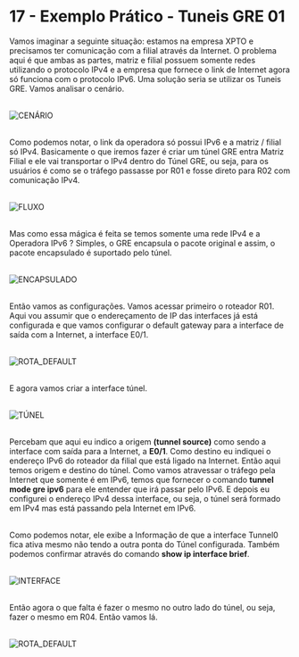 # 17 - Exemplo Prático - Tuneis GRE 01

Vamos imaginar a seguinte situação: estamos na empresa XPTO e precisamos ter comunicação com a filial através da Internet. O problema aqui é que ambas as partes, matriz e filial possuem somente redes utilizando o protocolo IPv4 e a empresa que fornece o link de Internet agora só funciona com o protocolo IPv6. Uma solução seria se utilizar os Tuneis GRE. Vamos analisar o cenário.<br></br>

![CENÁRIO](Imagens/cenario.png) <br></br>

Como podemos notar, o link da operadora só possui IPv6 e a matriz / filial só IPv4. Basicamente o que iremos fazer é criar um túnel GRE entra Matriz Filial e ele vai transportar o IPv4 dentro do Túnel GRE, ou seja, para os usuários é como se o tráfego passasse por R01 e fosse direto para R02 com comunicação IPv4. <br></br>

![FLUXO](Imagens/fluxo.png) <br></br>

Mas como essa mágica é feita se temos somente uma rede IPv4 e a Operadora IPv6 ?  Simples, o GRE encapsula o pacote original e assim, o pacote encapsulado é suportado pelo túnel. <br><br> 

![ENCAPSULADO](Imagens/encapsulado.png) <br></br>

Então vamos as configurações. Vamos acessar primeiro o roteador R01. Aqui vou assumir que o endereçamento de IP das interfaces já está configurada e que vamos configurar o default gateway para a interface de saída com a Internet, a interface E0/1. <br></br>

![ROTA_DEFAULT](Imagens/R01/01.png) <br></br>

E agora vamos criar a interface túnel. <br></br>

![TÚNEL](Imagens/R01/02.png) <br></br>

Percebam que aqui eu indico a origem **(tunnel source)** como sendo a interface com saída para a Internet, a **E0/1**. Como destino eu indiquei o endereço IPv6 do roteador da filial que está ligado na Internet. Então aqui temos origem e destino do túnel. Como vamos atravessar o tráfego pela Internet que somente é em IPv6, temos que fornecer o comando **tunnel mode gre ipv6** para ele entender que irá passar pelo IPv6. E depois eu configurei o endereço IPv4 dessa interface, ou seja, o túnel será formado em IPv4 mas está passando pela Internet em IPv6. <br></br>

Como podemos notar, ele exibe a Informação de que a interface Tunnel0 fica ativa mesmo não tendo a outra ponta do Túnel configurada. Também podemos confirmar através do comando **show ip interface brief**. <br></br>

![INTERFACE](Imagens/R01/03.png) <br></br>

Então agora o que falta é fazer o mesmo no outro lado do túnel, ou seja, fazer o mesmo em R04. Então vamos lá. <br></br>

![ROTA_DEFAULT](Imagens/R02/01.png) <br></br> 